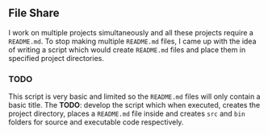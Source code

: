 ## File Share

I work on multiple projects simultaneously and all these projects require a `README.md`.
To stop making multiple `README.md` files, I came up with the idea of writing a script
which would create `README.md` files and place them in specified project directories.

### TODO

This script is very basic and limited so the `README.md` files will only contain 
a basic title. The __TODO__: develop the script which when executed, creates the project
directory, places a `README.md` file inside and creates `src` and `bin` folders for
source and executable code respectively.

